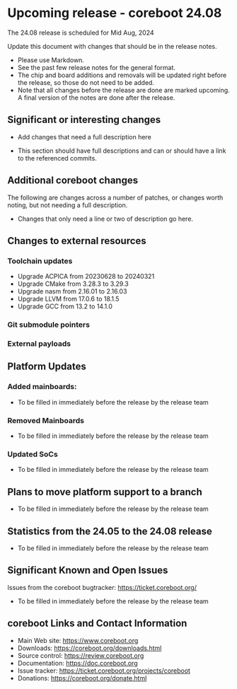 Upcoming release - coreboot 24.08
========================================================================

The 24.08 release is scheduled for Mid Aug, 2024


Update this document with changes that should be in the release notes.

* Please use Markdown.
* See the past few release notes for the general format.
* The chip and board additions and removals will be updated right
  before the release, so those do not need to be added.
* Note that all changes before the release are done are marked upcoming.
  A final version of the notes are done after the release.



Significant or interesting changes
----------------------------------

* Add changes that need a full description here

* This section should have full descriptions and can or should have
  a link to the referenced commits.



Additional coreboot changes
---------------------------

The following are changes across a number of patches, or changes worth
noting, but not needing a full description.

* Changes that only need a line or two of description go here.



Changes to external resources
-----------------------------

### Toolchain updates

* Upgrade ACPICA from 20230628 to 20240321
* Upgrade CMake from 3.28.3 to 3.29.3
* Upgrade nasm from 2.16.01 to 2.16.03
* Upgrade LLVM from 17.0.6 to 18.1.5
* Upgrade GCC from 13.2 to 14.1.0

### Git submodule pointers


### External payloads



Platform Updates
----------------

### Added mainboards:
* To be filled in immediately before the release by the release team


### Removed Mainboards
* To be filled in immediately before the release by the release team


### Updated SoCs
* To be filled in immediately before the release by the release team



Plans to move platform support to a branch
------------------------------------------
* To be filled in immediately before the release by the release team



Statistics from the 24.05 to the 24.08 release
--------------------------------------------
* To be filled in immediately before the release by the release team



Significant Known and Open Issues
---------------------------------

Issues from the coreboot bugtracker: https://ticket.coreboot.org/
* To be filled in immediately before the release by the release team



coreboot Links and Contact Information
--------------------------------------

* Main Web site: https://www.coreboot.org
* Downloads: https://coreboot.org/downloads.html
* Source control: https://review.coreboot.org
* Documentation: https://doc.coreboot.org
* Issue tracker: https://ticket.coreboot.org/projects/coreboot
* Donations: https://coreboot.org/donate.html
